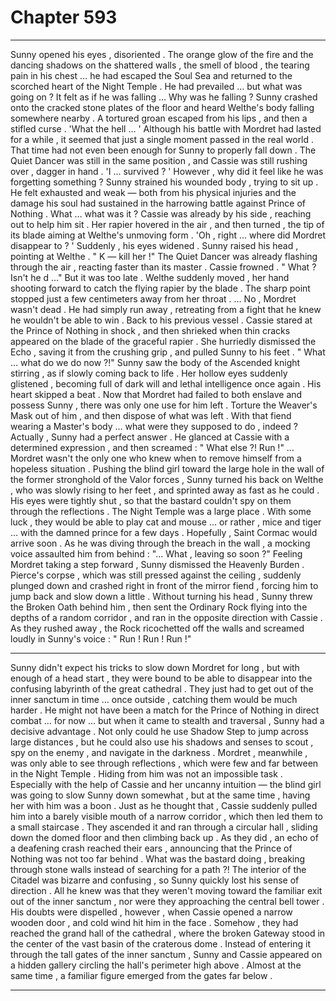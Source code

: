 
# Chapter 593


---

Sunny opened his eyes , disoriented . The orange glow of the fire and the dancing shadows on the shattered walls , the smell of blood , the tearing pain in his chest … he had escaped the Soul Sea and returned to the scorched heart of the Night Temple .
He had prevailed … but what was going on ?
It felt as if he was falling …
Why was he falling ?
Sunny crashed onto the cracked stone plates of the floor and heard Welthe's body falling somewhere nearby . A tortured groan escaped from his lips , and then a stifled curse .
'What the hell … '
Although his battle with Mordret had lasted for a while , it seemed that just a single moment passed in the real world . That time had not even been enough for Sunny to properly fall down .
The Quiet Dancer was still in the same position , and Cassie was still rushing over , dagger in hand .
'I ... survived ? '
However , why did it feel like he was forgetting something ?
Sunny strained his wounded body , trying to sit up . He felt exhausted and weak — both from his physical injuries and the damage his soul had sustained in the harrowing battle against Prince of Nothing .
What … what was it ?
Cassie was already by his side , reaching out to help him sit . Her rapier hovered in the air , and then turned , the tip of its blade aiming at Welthe's unmoving form .
'Oh , right … where did Mordret disappear to ? '
Suddenly , his eyes widened .
Sunny raised his head , pointing at Welthe .
" K — kill her !"
The Quiet Dancer was already flashing through the air , reacting faster than its master . Cassie frowned .
" What ? Isn't he d …"
But it was too late .
Welthe suddenly moved , her hand shooting forward to catch the flying rapier by the blade . The sharp point stopped just a few centimeters away from her throat .
… No , Mordret wasn't dead . He had simply run away , retreating from a fight that he knew he wouldn't be able to win .
Back to his previous vessel .
Cassie stared at the Prince of Nothing in shock , and then shrieked when thin cracks appeared on the blade of the graceful rapier . She hurriedly dismissed the Echo , saving it from the crushing grip , and pulled Sunny to his feet .
" What … what do we do now ?!"
Sunny saw the body of the Ascended knight stirring , as if slowly coming back to life . Her hollow eyes suddenly glistened , becoming full of dark will and lethal intelligence once again .
His heart skipped a beat .
Now that Mordret had failed to both enslave and possess Sunny , there was only one use for him left . Torture the Weaver's Mask out of him , and then dispose of what was left .
With that fiend wearing a Master's body … what were they supposed to do , indeed ?
Actually , Sunny had a perfect answer .
He glanced at Cassie with a determined expression , and then screamed :
" What else ?! Run !"
… Mordret wasn't the only one who knew when to remove himself from a hopeless situation .
Pushing the blind girl toward the large hole in the wall of the former stronghold of the Valor forces , Sunny turned his back on Welthe , who was slowly rising to her feet , and sprinted away as fast as he could . His eyes were tightly shut , so that the bastard couldn't spy on them through the reflections .
The Night Temple was a large place . With some luck , they would be able to play cat and mouse … or rather , mice and tiger … with the damned prince for a few days .
Hopefully , Saint Cormac would arrive soon .
As he was diving through the breach in the wall , a mocking voice assaulted him from behind :
"... What , leaving so soon ?"
Feeling Mordret taking a step forward , Sunny dismissed the Heavenly Burden . Pierce's corpse , which was still pressed against the ceiling , suddenly plunged down and crashed right in front of the mirror fiend , forcing him to jump back and slow down a little .
Without turning his head , Sunny threw the Broken Oath behind him , then sent the Ordinary Rock flying into the depths of a random corridor , and ran in the opposite direction with Cassie .
As they rushed away , the Rock ricochetted off the walls and screamed loudly in Sunny's voice :
" Run ! Run ! Run !"
***
Sunny didn't expect his tricks to slow down Mordret for long , but with enough of a head start , they were bound to be able to disappear into the confusing labyrinth of the great cathedral . They just had to get out of the inner sanctum in time … once outside , catching them would be much harder .
He might not have been a match for the Prince of Nothing in direct combat … for now … but when it came to stealth and traversal , Sunny had a decisive advantage . Not only could he use Shadow Step to jump across large distances , but he could also use his shadows and senses to scout , spy on the enemy , and navigate in the darkness .
Mordret , meanwhile , was only able to see through reflections , which were few and far between in the Night Temple . Hiding from him was not an impossible task .
Especially with the help of Cassie and her uncanny intuition — the blind girl was going to slow Sunny down somewhat , but at the same time , having her with him was a boon .
Just as he thought that , Cassie suddenly pulled him into a barely visible mouth of a narrow corridor , which then led them to a small staircase . They ascended it and ran through a circular hall , sliding down the domed floor and then climbing back up .
As they did , an echo of a deafening crash reached their ears , announcing that the Prince of Nothing was not too far behind .
What was the bastard doing , breaking through stone walls instead of searching for a path ?!
The interior of the Citadel was bizarre and confusing , so Sunny quickly lost his sense of direction . All he knew was that they weren't moving toward the familiar exit out of the inner sanctum , nor were they approaching the central bell tower .
His doubts were dispelled , however , when Cassie opened a narrow wooden door , and cold wind hit him in the face .
Somehow , they had reached the grand hall of the cathedral , where the broken Gateway stood in the center of the vast basin of the craterous dome . Instead of entering it through the tall gates of the inner sanctum , Sunny and Cassie appeared on a hidden gallery circling the hall's perimeter high above .
Almost at the same time , a familiar figure emerged from the gates far below .

---

